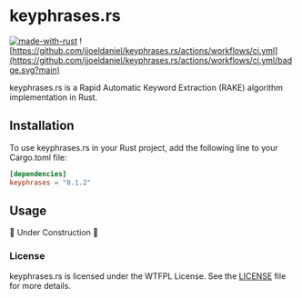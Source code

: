 # keyphrases.rs

[![made-with-rust](https://img.shields.io/badge/Made%20with-Rust-1f425f.svg)](https://www.rust-lang.org/) ![https://github.com/jjoeldaniel/keyphrases.rs/actions/workflows/ci.yml](https://github.com/jjoeldaniel/keyphrases.rs/actions/workflows/ci.yml/badge.svg?main)

keyphrases.rs is a Rapid Automatic Keyword Extraction (RAKE) algorithm implementation in Rust.

## Installation

To use keyphrases.rs in your Rust project, add the following line to your Cargo.toml file:

```toml
[dependencies]
keyphrases = "0.1.2"
```

## Usage

🚧 Under Construction 🚧

### License

keyphrases.rs is licensed under the WTFPL License. See the [LICENSE](https://github.com/jjoeldaniel/keyphrases.rs/blob/main/LICENSE) file for more details.
